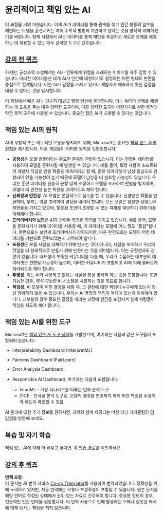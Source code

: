 <!--
CO_OP_TRANSLATOR_METADATA:
{
  "original_hash": "437c988596e751072e41a5aad3fcc5d9",
  "translation_date": "2025-08-24T21:23:09+00:00",
  "source_file": "lessons/7-Ethics/README.md",
  "language_code": "ko"
}
-->
# 윤리적이고 책임 있는 AI

이 과정을 거의 마쳤습니다. 이제 AI가 데이터를 통해 관계를 찾고 인간 행동의 일부를 재현하는 모델을 훈련시키는 여러 수학적 방법에 기반하고 있다는 것을 명확히 이해하셨기를 바랍니다. 현재 시점에서 AI는 데이터를 통해 패턴을 추출하고 새로운 문제를 해결하는 데 적용할 수 있는 매우 강력한 도구로 간주됩니다.

## [강의 전 퀴즈](https://white-water-09ec41f0f.azurestaticapps.net/quiz/5/)

하지만, 공상과학 소설에서는 AI가 인류에게 위험을 초래하는 이야기를 자주 접할 수 있습니다. 이러한 이야기들은 대개 AI가 인간에 대항하기로 결정하는 어떤 형태의 반란을 중심으로 전개됩니다. 이는 AI가 감정을 가지고 있거나 개발자가 예측하지 못한 결정을 내릴 수 있다는 것을 암시합니다.

이 과정에서 배운 AI는 단순히 대규모 행렬 연산에 불과합니다. 이는 우리의 문제를 해결하는 데 도움을 주는 매우 강력한 도구이며, 다른 강력한 도구와 마찬가지로 선한 목적과 악한 목적 모두에 사용될 수 있습니다. 중요한 점은 AI가 *오용*될 수 있다는 것입니다.

## 책임 있는 AI의 원칙

AI의 우발적 또는 의도적인 오용을 방지하기 위해, Microsoft는 중요한 [책임 있는 AI의 원칙](https://www.microsoft.com/ai/responsible-ai?WT.mc_id=academic-77998-cacaste)을 제시합니다. 다음 개념들이 이러한 원칙을 뒷받침합니다:

* **공정성**은 *모델 편향*이라는 중요한 문제와 관련이 있습니다. 이는 편향된 데이터를 사용하여 모델을 훈련시킬 때 발생할 수 있습니다. 예를 들어, 특정 사람이 소프트웨어 개발자 직업을 얻을 확률을 예측하려고 할 때, 훈련 데이터셋이 남성 중심으로 편향되어 있을 가능성이 높기 때문에 모델이 남성을 더 선호할 가능성이 있습니다. 우리는 훈련 데이터를 신중히 균형 있게 조정하고 모델을 조사하여 편향을 방지하며, 모델이 더 관련성 높은 특징을 고려하도록 해야 합니다.
* **신뢰성과 안전성**. AI 모델은 본질적으로 실수를 할 수 있습니다. 신경망은 확률을 반환하며, 우리는 이를 고려하여 결정을 내려야 합니다. 모든 모델은 일정한 정밀도와 재현율을 가지고 있으며, 잘못된 조언이 초래할 수 있는 피해를 예방하기 위해 이를 이해해야 합니다.
* **프라이버시와 보안**은 AI와 관련된 특정한 함의를 가지고 있습니다. 예를 들어, 모델을 훈련시키기 위해 데이터를 사용할 때, 이 데이터는 모델에 어느 정도 "통합"됩니다. 한편으로는 보안과 프라이버시가 강화되지만, 다른 한편으로는 모델이 어떤 데이터를 기반으로 훈련되었는지 기억해야 합니다.
* **포용성**은 AI를 사람을 대체하기 위해 만드는 것이 아니라, 사람을 보조하고 우리의 작업을 더 창의적으로 만들기 위해 만든다는 것을 의미합니다. 이는 공정성과도 관련이 있습니다. 대표성이 부족한 커뮤니티를 다룰 때, 우리가 수집하는 대부분의 데이터셋은 편향될 가능성이 높으며, 이러한 커뮤니티가 포함되고 AI에 의해 올바르게 처리되도록 해야 합니다.
* **투명성**. 이는 AI가 사용되고 있다는 사실을 항상 명확히 하는 것을 포함합니다. 또한 가능한 경우, *해석 가능한* AI 시스템을 사용하는 것을 목표로 합니다.
* **책임성**. AI 모델이 어떤 결정을 내릴 때, 그 결정에 대한 책임이 누구에게 있는지 항상 명확하지 않을 수 있습니다. 우리는 AI 결정의 책임이 어디에 있는지 이해해야 합니다. 대부분의 경우 중요한 결정을 내리는 과정에 인간을 포함시켜 실제 사람들이 책임을 지도록 해야 합니다.

## 책임 있는 AI를 위한 도구

Microsoft는 [책임 있는 AI 도구 상자](https://github.com/microsoft/responsible-ai-toolbox)를 개발했으며, 여기에는 다음과 같은 도구들이 포함되어 있습니다:

* Interpretability Dashboard (InterpretML)
* Fairness Dashboard (FairLearn)
* Error Analysis Dashboard
* Responsible AI Dashboard, 여기에는 다음이 포함됩니다:

   - EconML - 가상 시나리오를 다루는 인과 분석 도구
   - DiCE - 반사실 분석 도구로, 모델의 결정을 변경하기 위해 어떤 특징을 수정해야 하는지 확인할 수 있음

AI 윤리에 대한 추가 정보를 원하시면, 과제와 함께 제공되는 머신 러닝 커리큘럼의 [이 강의](https://github.com/microsoft/ML-For-Beginners/tree/main/1-Introduction/3-fairness?WT.mc_id=academic-77998-cacaste)를 방문해 보세요.

## 복습 및 자기 학습

책임 있는 AI에 대해 더 배우고 싶다면, 이 [학습 경로](https://docs.microsoft.com/learn/modules/responsible-ai-principles/?WT.mc_id=academic-77998-cacaste)를 확인하세요.

## [강의 후 퀴즈](https://white-water-09ec41f0f.azurestaticapps.net/quiz/6/)

**면책 조항**:  
이 문서는 AI 번역 서비스 [Co-op Translator](https://github.com/Azure/co-op-translator)를 사용하여 번역되었습니다. 정확성을 위해 노력하고 있지만, 자동 번역에는 오류나 부정확성이 포함될 수 있습니다. 원본 문서를 해당 언어로 작성된 상태에서 권위 있는 자료로 간주해야 합니다. 중요한 정보의 경우, 전문적인 인간 번역을 권장합니다. 이 번역 사용으로 인해 발생하는 오해나 잘못된 해석에 대해 당사는 책임을 지지 않습니다.